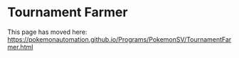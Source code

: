 # Tournament Farmer

This page has moved here: https://pokemonautomation.github.io/Programs/PokemonSV/TournamentFarmer.html

